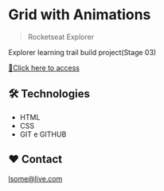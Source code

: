 # Grid with Animations

>Rocketseat Explorer

Explorer learning trail build project(Stage 03)

[🔗Click here to access](https://github.com/Lucianosm28/Desafio-grid.git)


## 🛠 Technologies

- HTML
- CSS 
- GIT e GITHUB

## ❤ Contact

lsome@live.com
